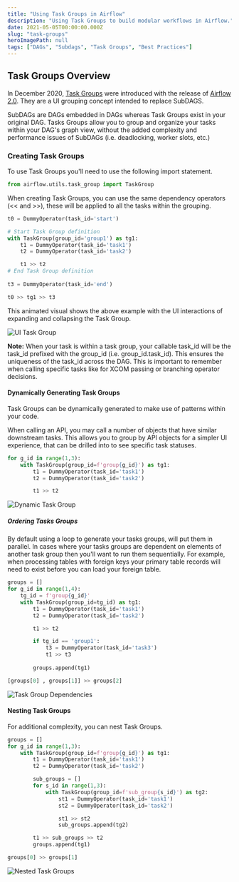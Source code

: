 ```yaml
---
title: "Using Task Groups in Airflow"
description: "Using Task Groups to build modular workflows in Airflow."
date: 2021-05-05T00:00:00.000Z
slug: "task-groups"
heroImagePath: null
tags: ["DAGs", "Subdags", "Task Groups", "Best Practices"]
---
```


## Task Groups Overview

In December 2020, [Task Groups](https://airflow.apache.org/docs/apache-airflow/stable/concepts.html#taskgroup) were introduced with the release of [Airflow 2.0](https://www.astronomer.io/blog/introducing-airflow-2-0). They are a UI grouping concept intended to replace SubDAGS.

SubDAGs are DAGs embedded in DAGs whereas Task Groups exist in your original DAG. Tasks Groups allow you to group and organize your tasks within your DAG's graph view, without the added complexity and performance issues of SubDAGs (i.e. deadlocking, worker slots, etc.)

### Creating Task Groups

To use Task Groups you'll need to use the following import statement.

```python 
from airflow.utils.task_group import TaskGroup
```

When creating Task Groups, you can use the same dependency operators (<< and >>), these will be applied to all the tasks within the grouping.

```python
t0 = DummyOperator(task_id='start')

# Start Task Group definition
with TaskGroup(group_id='group1') as tg1:
    t1 = DummyOperator(task_id='task1')
    t2 = DummyOperator(task_id='task2')

    t1 >> t2
# End Task Group definition
    
t3 = DummyOperator(task_id='end')

t0 >> tg1 >> t3
```

This animated visual shows the above example with the UI interactions of expanding and collapsing the Task Group.

![UI Task Group](https://assets2.astronomer.io/main/guides/task-groups/task_groups_ui.gif)

**Note:** When your task is within a task group, your callable task_id will be the task_id prefixed with the group_id (i.e. group_id.task_id). This ensures the uniqueness of the task_id across the DAG. This is important to remember when calling specific tasks like for XCOM passing or branching operator decisions. 

#### Dynamically Generating Task Groups

Task Groups can be dynamically generated to make use of patterns within your code. 

When calling an API, you may call a number of objects that have similar downstream tasks. This allows you to group by API objects for a simpler UI experience, that can be drilled into to see specific task statuses.

```python
for g_id in range(1,3):
    with TaskGroup(group_id=f'group{g_id}') as tg1:
        t1 = DummyOperator(task_id='task1')
        t2 = DummyOperator(task_id='task2')

        t1 >> t2

```

![Dynamic Task Group](https://assets2.astronomer.io/main/guides/task-groups/dynamic_task_groups.png)

##### Ordering Tasks Groups

By default using a loop to generate your tasks groups, will put them in parallel. In cases where your tasks groups are dependent on elements of another task group then you'll want to run them sequentially. For example, when processing tables with foreign keys your primary table records will need to exist before you can load your foreign table.

```python
groups = []
for g_id in range(1,4):
    tg_id = f'group{g_id}'
    with TaskGroup(group_id=tg_id) as tg1:
        t1 = DummyOperator(task_id='task1')
        t2 = DummyOperator(task_id='task2')

        t1 >> t2

        if tg_id == 'group1':
            t3 = DummyOperator(task_id='task3')
            t1 >> t3
                
        groups.append(tg1)

[groups[0] , groups[1]] >> groups[2]
```

![Task Group Dependencies](https://assets2.astronomer.io/main/guides/task-groups/task_group_dependencies.png)

#### Nesting Task Groups

For additional complexity, you can nest Task Groups. 

```python
groups = []
for g_id in range(1,3):
    with TaskGroup(group_id=f'group{g_id}') as tg1:
        t1 = DummyOperator(task_id='task1')
        t2 = DummyOperator(task_id='task2')

        sub_groups = []
        for s_id in range(1,3):
            with TaskGroup(group_id=f'sub_group{s_id}') as tg2:
                st1 = DummyOperator(task_id='task1')
                st2 = DummyOperator(task_id='task2')

                st1 >> st2
                sub_groups.append(tg2)

        t1 >> sub_groups >> t2
        groups.append(tg1)

groups[0] >> groups[1]
```

![Nested Task Groups](https://assets2.astronomer.io/main/guides/task-groups/nested_task_groups.png)
